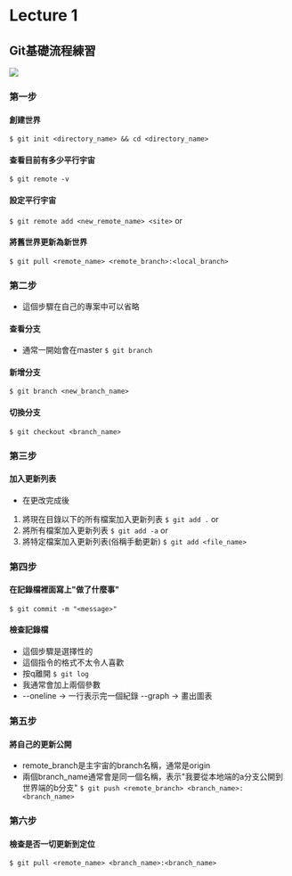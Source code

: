 # Lecture 1
## Git基礎流程練習
![](https://hacktoberfest.digitalocean.com/assets/hacktoberfest-2018-social-card-c8d2e1489f647f2e0a26e6f598adeb760872818905b34cd437afc7ac2857ceab.png)
### 第一步
#### 創建世界
`$ git init <directory_name> && cd <directory_name>`
#### 查看目前有多少平行宇宙
`$ git remote -v`
#### 設定平行宇宙
`$ git remote add <new_remote_name> <site>`
or
#### 將舊世界更新為新世界
`$ git pull <remote_name> <remote_branch>:<local_branch>`
### 第二步
* 這個步驟在自己的專案中可以省略
#### 查看分支
* 通常一開始會在master
`$ git branch`
#### 新增分支
`$ git branch <new_branch_name>`
#### 切換分支
`$ git checkout <branch_name>`
### 第三步
#### 加入更新列表
* 在更改完成後
1) 將現在目錄以下的所有檔案加入更新列表
`$ git add .`
or
2) 將所有檔案加入更新列表
`$ git add -a`
or
3) 將特定檔案加入更新列表(俗稱手動更新)
`$ git add <file_name>`
### 第四步
#### 在記錄檔裡面寫上"做了什麼事"
`$ git commit -m "<message>"`
#### 檢查記錄檔
* 這個步驟是選擇性的
* 這個指令的格式不太令人喜歡
* 按q離開
`$ git log`
* 我通常會加上兩個參數
* --oneline -> 一行表示完一個紀錄 --graph -> 畫出圖表
### 第五步
#### 將自己的更新公開
* remote_branch是主宇宙的branch名稱，通常是origin
* 兩個branch_name通常會是同一個名稱，表示"我要從本地端的a分支公開到世界端的b分支"
`$ git push <remote_branch> <branch_name>:<branch_name>`
### 第六步
#### 檢查是否一切更新到定位
`$ git pull <remote_name> <branch_name>:<branch_name>`
